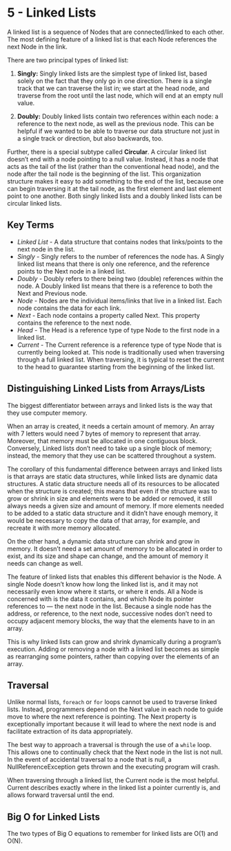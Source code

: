 # 5 - Linked Lists

A linked list is a sequence of Nodes that are connected/linked to each other. The most defining feature of a linked list is that each Node references the next Node in the link.

There are two principal types of linked list:

1. **Singly:** Singly linked lists are the simplest type of linked list, based solely on the fact that they only go in one direction. There is a single track that we can traverse the list in; we start at the head node, and traverse from the root until the last node, which will end at an empty null value.

2. **Doubly:** Doubly linked lists contain two references within each node: a reference to the next node, as well as the previous node. This can be helpful if we wanted to be able to traverse our data structure not just in a single track or direction, but also backwards, too.

Further, there is a special subtype called **Circular**. A circular linked list doesn’t end with a node pointing to a null value. Instead, it has a node that acts as the tail of the list (rather than the conventional head node), and the node after the tail node is the beginning of the list. This organization structure makes it easy to add something to the end of the list, because one can begin traversing it at the tail node, as the first element and last element point to one another. Both singly linked lists and a doubly linked lists can be circular linked lists.

## Key Terms

- *Linked List* - A data structure that contains nodes that links/points to the next node in the list.
- *Singly* - Singly refers to the number of references the node has. A Singly linked list means that there is only one reference, and the reference points to the Next node in a linked list.
- *Doubly* - Doubly refers to there being two (double) references within the node. A Doubly linked list means that there is a reference to both the Next and Previous node.
- *Node* - Nodes are the individual items/links that live in a linked list. Each node contains the data for each link.
- *Next* - Each node contains a property called Next. This property contains the reference to the next node.
- *Head* - The Head is a reference type of type Node to the first node in a linked list.
- *Current* - The Current reference is a reference type of type Node that is currently being looked at. This node is traditionally used when traversing through a full linked list. When traversing, it is typical to reset the current to the head to guarantee starting from the beginning of the linked list.

## Distinguishing Linked Lists from Arrays/Lists

The biggest differentiator between arrays and linked lists is the way that they use computer memory.

When an array is created, it needs a certain amount of memory. An array with 7 letters would need 7 bytes of memory to represent that array. Moreover, that memory must be allocated in one contiguous block. Conversely, Linked lists don’t need to take up a single block of memory; instead, the memory that they use can be scattered throughout a system.

The corollary of this fundamental difference between arrays and linked lists is that arrays are static data structures, while linked lists are dynamic data structures. A static data structure needs all of its resources to be allocated when the structure is created; this means that even if the structure was to grow or shrink in size and elements were to be added or removed, it still always needs a given size and amount of memory. If more elements needed to be added to a static data structure and it didn’t have enough memory, it would be necessary to copy the data of that array, for example, and recreate it with more memory allocated.

On the other hand, a dynamic data structure can shrink and grow in memory. It doesn’t need a set amount of memory to be allocated in order to exist, and its size and shape can change, and the amount of memory it needs can change as well.

The feature of linked lists that enables this different behavior is the Node. A single Node doesn’t know how long the linked list is, and it may not necessarily even know where it starts, or where it ends. All a Node is concerned with is the data it contains, and which Node its pointer references to — the next node in the list. Because a single node has the address, or reference, to the next node, successive nodes don’t need to occupy adjacent memory blocks, the way that the elements have to in an array.

This is why linked lists can grow and shrink dynamically during a program’s execution. Adding or removing a node with a linked list becomes as simple as rearranging some pointers, rather than copying over the elements of an array.

## Traversal

Unlike normal lists, `foreach` or `for` loops cannot be used to traverse linked lists. Instead, programmers depend on the Next value in each node to guide move to where the next reference is pointing. The Next property is exceptionally important because it will lead to where the next node is and facilitate extraction of its data appropriately.

The best way to approach a traversal is through the use of a `while` loop. This allows one to continually check that the Next node in the list is not null. In the event of accidental traversal to a node that is null, a NullReferenceException gets thrown and the executing program will crash.

When traversing through a linked list, the Current node is the most helpful. Current describes exactly where in the linked list a pointer currently is, and allows forward traversal until the end.

## Big O for Linked Lists

The two types of Big O equations to remember for linked lists are O(1) and O(N).
